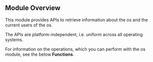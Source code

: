 ## Module Overview

This module provides APIs to retrieve information about the os and the current users of the os.

The APIs are platform-independent, i.e. uniform across all operating systems.

For information on the operations, which you can perform with the os module, see the below **Functions**.
